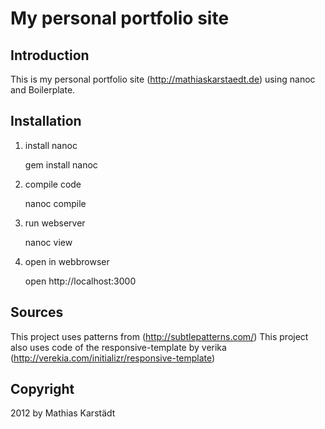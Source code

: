 My personal portfolio site
==========================

Introduction
------------

This is my personal portfolio site (http://mathiaskarstaedt.de) using nanoc and Boilerplate.

Installation
------------

1. install nanoc
    
	gem install nanoc
	
2. compile code
    
	nanoc compile
	
3. run webserver
    
	nanoc view
	
4. open in webbrowser
    
	open http://localhost:3000
	
Sources
-------

This project uses patterns from (http://subtlepatterns.com/)
This project also uses code of the responsive-template by verika (http://verekia.com/initializr/responsive-template)

Copyright 
---------

2012 by Mathias Karstädt